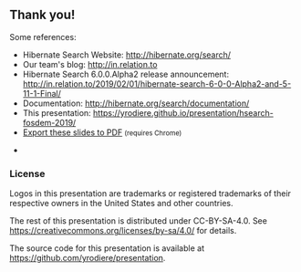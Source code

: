 <!-- .slide: data-state="focus" -->
## Thank you!

Some references:

* Hibernate Search Website: <http://hibernate.org/search/>
* Our team's blog: <http://in.relation.to>
* Hibernate Search 6.0.0.Alpha2 release announcement: <http://in.relation.to/2019/02/01/hibernate-search-6-0-0-Alpha2-and-5-11-1-Final/>
* Documentation: <http://hibernate.org/search/documentation/>
* This presentation: <https://yrodiere.github.io/presentation/hsearch-fosdem-2019/>
* <a href="?print-pdf">Export these slides to PDF</a> <small>(requires Chrome)</small>

-

### License

Logos in this presentation are trademarks or registered trademarks of their respective owners in the United States and other countries.

The rest of this presentation is distributed under CC-BY-SA-4.0. See https://creativecommons.org/licenses/by-sa/4.0/ for details.

The source code for this presentation is available at https://github.com/yrodiere/presentation.
